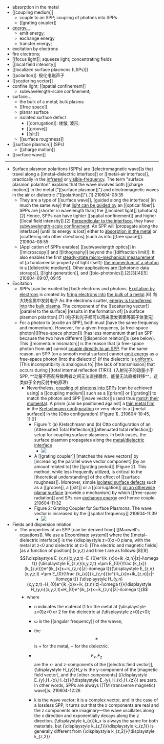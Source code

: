 - absorption in the metal
- [[coupling medium]]
    - couple to an SPP; coupling of photons into SPPs
    - [[grating coupler]]
- [energy...](((9ZMcw9f-v)))
    - emit energy; 
    - exchange energy
    - transfer energy; 
- excitation by electrons
- fire electrons;
- [[focus light]]; squeeze light; concentrating fields
- [[local field intensity]]
- [[localized surface plasmons (LSPs)]]
- [[polariton]]: 极化电磁声子
- [[scattering vector]]
- confine light; [[spatial confinement]]
    - subwavelength-scale confinement;
- surface...
    - the bulk of a metal; bulk plasma
    - [[free space]]
    - planar surface
    - isolated surface defect
        - [[corrugation]]: 棱皱, 波形;
        - [[groove]]
        - [[slit]]
    - [[surface roughness]]
- [[surface plasmon]] (SPs)
    - [[charge motion]]
- [[surface wave]]
- ---
- Surface plasmon polaritons (SPPs) are [[electromagnetic wave]]s that travel along a [[metal–dielectric interface]] or [[metal–air interface]], practically in the [infrared](((8KzfnZDSj))) or [visible-frequency](((it-L_cjdx))). The term "surface plasmon polariton" explains that the wave involves both [[charge motion]] in the metal ("[[surface plasmon]]") and electromagnetic waves in the air or dielectric ("[[polariton]]").[1]
210604-08:35
    - They are a type of [[surface wave]], [guided along the interface] [in much the same way] that [light can be guided by](((Vqo6TbYfI))) an [[optical fiber]]. SPPs are [shorter in wavelength than] the [[incident light]] (photons).[2] Hence, SPPs can have tighter [[spatial confinement]] and higher [[local field intensity]].[2] [Perpendicular to the interface](((7yr-VUTdF))), they have [subwavelength-scale confinement](((9ZY2l4W2y))). An SPP will [propagate along the interface] [until its energy is lost] either to [absorption in the metal](((fZ6zF-dVg))) or [scattering into other directions] (such as into [[free space]]).
210604-08:55
    - [Application of SPPs enables] [[subwavelength optics]] in [[microscopy]] and [[lithography]] beyond the [[diffraction limit]]. It also enables the first [steady-state micro-mechanical measurement](((-axYZ46NT))) of [a fundamental property of light itself]: [the momentum of a photon](((SnY7jjUOp))) in a [[dielectric medium]]. Other applications are [[photonic data storage]], [[light generation]], and [[bio-photonics]].[2][3][4][5]
210604-09:07, 09:15
- Excitation
    - SPPs [can be excited by] both electrons and photons. [Excitation by electrons](((JR5dtFZG8))) is created by [firing electrons into](((H_Se-Amuy))) [the bulk of a metal](((ofuw-7WZT))).[6] 向大块金属中发射电子 As the electrons scatter, [energy is transferred into](((G8VQ5vpja))) the [bulk plasma](((ofuw-7WZT))). The component of the [[scattering vector]] [parallel to the surface] [results in the formation of] [a surface plasmon polariton].[7]
(电子和光子都可以用来激发表面等离子体激元)
    - For a photon to [excite an SPP], both must [have the same frequency and momentum]. However, for a given frequency, [a free-space photon]([[free-space photon]]) [has less momentum than] an SPP because the two have different [[dispersion relation]]s (see below). This [[momentum mismatch]] is the reason that [a free-space photon from air] cannot [couple directly to an SPP](((VonhxFERh))). For the same reason, an SPP [on a smooth metal surface] cannot [emit energy](((hIJcKi5B9))) as a free-space photon [into the dielectric] (if the dielectric is [uniform](((ylA8HGRnt)))). [This incompatibility is analogous to] [the lack of transmission] that occurs during [[total internal reflection (TIR)]].
(入射光子的动量小于SPP, ^^动量不匹配导致两者之间无法直接耦合，能量无法直接转移^^，这类似于全内反射中的原理)
        - Nevertheless, [coupling of photons into SPPs](((VonhxFERh))) [can be achieved using] a [[coupling medium]] such as a [[prism]] or [[grating]] to match the photon and SPP [[wave vector]]s (and thus [match their momenta](((PuqhUxun-)))). A prism [can be positioned against] a [thin metal film](((fmMGqDCAt))) in the [Kretschmann configuration](((ELlomzhvZ))) or very close to a [[metal surface]] in the [Otto configuration] (Figure 1). 
210604-10:45, 11:01
            - Figure 1: (a) Kretschmann and (b) Otto configuration of an [Attenuated Total Reflection]([[attenuated total reflection]]) setup for coupling surface plasmons. In both cases, the surface plasmon propagates along the [metal/dielectric interface](((KAbOQREA5)))
                - ![](https://upload.wikimedia.org/wikipedia/commons/2/2a/Prism_Coupler.png)
            - A [[grating coupler]] [matches the wave vectors] by [increasing the parallel wave vector component] [by an amount related to] the [[grating period]] (Figure 2). This method, while less frequently utilized, is critical to the [theoretical understanding] of the effect of [[surface roughness]]. Moreover, simple [isolated surface defects](((H2rHZ0BQH))) such as a [[groove]], a [[slit]] or a [[corrugation]] [on an otherwise planar surface](((hs5KWfcxw))) [provide a mechanism] by which [[free-space radiation]] and SPs can [exchange energy](((MK35ZoCav))) and hence couple.
210604-11:32
            - Figure 2: Grating Coupler for Surface Plasmons. The wave vector is increased by the [[spatial frequency]]
210604-11:39
                - ![](https://upload.wikimedia.org/wikipedia/commons/c/c7/Grating_Coupler.png)
- Fields and dispersion relation
    - The properties of an SPP [can be derived from] [[Maxwell's equations]]. We use a [[coordinate system]] where the [[metal–dielectric interface]] is the {\displaystyle z=0}z=0 plane, with the metal at z<0 and dielectric at z>0. [The electric and magnetic fields] [as a function of position] (x,y,z) and time t are as follows:[8][9]
$${\displaystyle E_{x,n}(x,y,z,t)=E_{0}e^{ik_{x}x+ik_{z,n}|z|-i\omega t}}
{\displaystyle E_{z,n}(x,y,z,t)
=\pm E_{0}{\frac {k_{x}}{k_{z,n}}}e^{ik_{x}x+ik_{z,n}|z|-i\omega t}}{\displaystyle E_{z,n}(x,y,z,t)
=\pm E_{0}{\frac {k_{x}}{k_{z,n}}}e^{ik_{x}x+ik_{z,n}|z|-i\omega t}}
{\displaystyle H_{y,n}(x,y,z,t)=H_{0}e^{ik_{x}x+ik_{z,n}|z|-i\omega t}}{\displaystyle H_{y,n}(x,y,z,t)=H_{0}e^{ik_{x}x+ik_{z,n}|z|-i\omega t}}$$
        - where
            - n indicates the material (1 for the metal at {\displaystyle z<0}z<0 or 2 for the dielectric at {\displaystyle z>0}z>0);

            - ω is the [[angular frequency]] of the waves;
            - the $$\pm$$  is + for the metal, − for the dielectric.
            - $$\displaystyle E_{x},E_{z}$$ are the x- and z-components of the [[electric field vector]], {\displaystyle H_{y}}H_y is the y-component of the [magnetic field vector], and the [other components] ({\displaystyle E_{y},H_{x},H_{z}}{\displaystyle E_{y},H_{x},H_{z}}) are zero. In other words, SPPs are always [[TM (transverse magnetic) wave]]s.
210604-12:28
            - k is the wave vector; it is a complex vector, and in the case of a lossless SPP, it turns out that the x components are real and the z components are imaginary—the wave oscillates along the x direction and exponentially decays along the z direction. {\displaystyle k_{x}}k_x is always the same for both materials, but {\displaystyle k_{z,1}}{\displaystyle k_{z,1}} is generally different from {\displaystyle k_{z,2}}{\displaystyle k_{z,2}}
